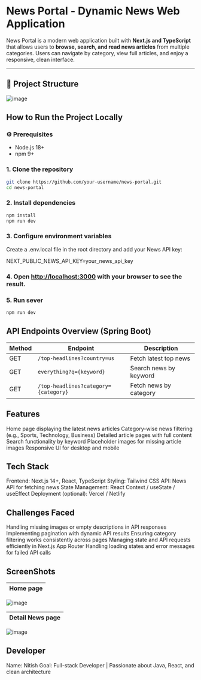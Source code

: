 # News Portal - Dynamic News Web Application

News Portal is a modern web application built with **Next.js and TypeScript** that allows users to **browse, search, and read news articles** from multiple categories. Users can navigate by category, view full articles, and enjoy a responsive, clean interface.

---

## 🧱 Project Structure
![image](https://github.com/user-attachments/assets/01dce9aa-5ad8-4114-8cfb-6d592305ccbf)

## How to Run the Project Locally
### ⚙️ Prerequisites
- Node.js 18+  
- npm 9+

### 1. Clone the repository
```bash
git clone https://github.com/your-username/news-portal.git
cd news-portal
```
### 2. Install dependencies
```bash
npm install
npm run dev
```
### 3. Configure environment variables

Create a .env.local file in the root directory and add your News API key:

NEXT_PUBLIC_NEWS_API_KEY=your_news_api_key

### 4. Open [http://localhost:3000](http://localhost:3000) with your browser to see the result.

### 5. Run sever
```bash
npm run dev
```

## API Endpoints Overview (Spring Boot)
| Method | Endpoint                            | Description                      |
| ------ | ----------------------------------- | -------------------------------- |
| GET    | `/top-headlines?country=us`         | Fetch latest top news            |
| GET    | `everything?q={keyword}`            | Search news by keyword           |
| GET    | `/top-headlines?category={category}`| Fetch news by category           |

## Features
Home page displaying the latest news articles
Category-wise news filtering (e.g., Sports, Technology, Business)
Detailed article pages with full content
Search functionality by keyword
Placeholder images for missing article images
Responsive UI for desktop and mobile

## Tech Stack
Frontend: Next.js 14+, React, TypeScript
Styling: Tailwind CSS
API: News API for fetching news
State Management: React Context / useState / useEffect
Deployment (optional): Vercel / Netlify

## Challenges Faced
Handling missing images or empty descriptions in API responses
Implementing pagination with dynamic API results
Ensuring category filtering works consistently across pages
Managing state and API requests efficiently in Next.js App Router
Handling loading states and error messages for failed API calls

## ScreenShots
|Home page|
|---------|
![image](https://github.com/user-attachments/assets/28ef74d4-1455-4fe1-b6b0-d4aca8f752e0)

|Detail News page|
|------------|
![image](https://github.com/user-attachments/assets/bdf525a9-5031-4d26-86ad-4710f9fe5eb4)

## Developer
Name: Nitish
Goal: Full-stack Developer | Passionate about Java, React, and clean architecture
